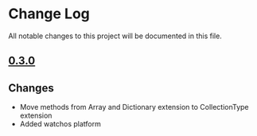 # Change Log
All notable changes to this project will be documented in this file.

## [0.3.0](https://github.com/DenHeadless/ClosureKit/releases/tag/0.3.0)

## Changes

* Move methods from Array and Dictionary extension to CollectionType extension
* Added watchos platform
